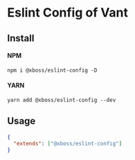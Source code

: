 # Eslint Config of Vant

## Install

#### NPM

```shell
npm i @xboss/eslint-config -D
```

#### YARN

```shell
yarn add @xboss/eslint-config --dev
```

## Usage

```json
{
  "extends": ["@xboss/eslint-config"]
}
```
